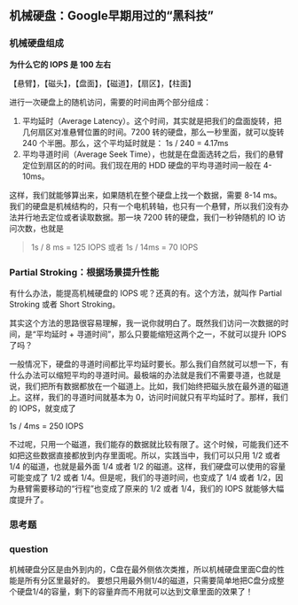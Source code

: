 ## 机械硬盘：Google早期用过的“黑科技”

### 机械硬盘组成

**为什么它的 IOPS 是 100 左右**

【悬臂】，【磁头】，【盘面】，【磁道】，【扇区】，【柱面】

进行一次硬盘上的随机访问，需要的时间由两个部分组成：

1. 平均延时（Average Latency）。这个时间，其实就是把我们的盘面旋转，把几何扇区对准悬臂位置的时间。7200 转的硬盘，那么一秒里面，就可以旋转 240 个半圈。那么，这个平均延时就是： 1s / 240 = 4.17ms
2. 平均寻道时间（Average Seek Time），也就是在盘面选转之后，我们的悬臂定位到扇区的的时间。我们现在用的 HDD 硬盘的平均寻道时间一般在 4-10ms。

这样，我们就能够算出来，如果随机在整个硬盘上找一个数据，需要 8-14 ms。我们的硬盘是机械结构的，只有一个电机转轴，也只有一个悬臂，所以我们没有办法并行地去定位或者读取数据。那一块 7200 转的硬盘，我们一秒钟随机的 IO 访问次数，也就是

> 1s / 8 ms = 125 IOPS 或者 1s / 14ms = 70 IOPS

### Partial Stroking：根据场景提升性能

有什么办法，能提高机械硬盘的 IOPS 呢？还真的有。这个方法，就叫作 Partial Stroking 或者 Short Stroking。

其实这个方法的思路很容易理解，我一说你就明白了。既然我们访问一次数据的时间，是“平均延时 + 寻道时间”，那么只要能缩短这两个之一，不就可以提升 IOPS 了吗？

一般情况下，硬盘的寻道时间都比平均延时要长。那么我们自然就可以想一下，有什么办法可以缩短平均的寻道时间。最极端的办法就是我们不需要寻道，也就是说，我们把所有数据都放在一个磁道上。比如，我们始终把磁头放在最外道的磁道上。这样，我们的寻道时间就基本为 0，访问时间就只有平均延时了。那样，我们的 IOPS，就变成了

1s / 4ms = 250 IOPS

不过呢，只用一个磁道，我们能存的数据就比较有限了。这个时候，可能我们还不如把这些数据直接都放到内存里面呢。所以，实践当中，我们可以只用 1/2 或者 1/4 的磁道，也就是最外面 1/4 或者 1/2 的磁道。这样，我们硬盘可以使用的容量可能变成了 1/2 或者 1/4。但是呢，我们的寻道时间，也变成了 1/4 或者 1/2，因为悬臂需要移动的“行程”也变成了原来的 1/2 或者 1/4，我们的 IOPS 就能够大幅度提升了。

### 思考题
### question

机械硬盘分区是由外到内的，C盘在最外侧依次类推，所以机械硬盘里面C盘的性能是所有分区里最好的。
要想只用最外侧1/4的磁道，只需要简单地把C盘分成整个硬盘1/4的容量，剩下的容量弃而不用就可以达到文章里面的效果了！